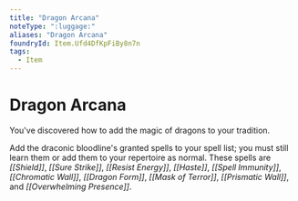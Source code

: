 ```yaml
---
title: "Dragon Arcana"
noteType: ":luggage:"
aliases: "Dragon Arcana"
foundryId: Item.Ufd4DfKpFiBy8n7n
tags:
  - Item
---
```


# Dragon Arcana

You've discovered how to add the magic of dragons to your tradition.

Add the draconic bloodline's granted spells to your spell list; you must still learn them or add them to your repertoire as normal. These spells are _[[Shield]]_, _[[Sure Strike]]_, _[[Resist Energy]]_, _[[Haste]]_, _[[Spell Immunity]]_, _[[Chromatic Wall]]_, _[[Dragon Form]]_, _[[Mask of Terror]]_, _[[Prismatic Wall]]_, and _[[Overwhelming Presence]]_.
